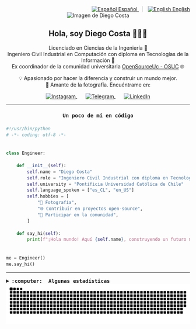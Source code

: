 <div align="right">
  <a href="README.md">
    <img src="https://upload.wikimedia.org/wikipedia/commons/thumb/8/89/Bandera_de_Espa%C3%B1a.svg/1200px-Bandera_de_Espa%C3%B1a.svg.png" alt="Español" height="14px">
    Español
  </a>
  <span style="margin: 0 8px; color: #ccc;">|</span>
  <a href="README.en.md">
    <img src="https://upload.wikimedia.org/wikipedia/commons/a/a4/Flag_of_the_United_States.svg" alt="English" height="14px">
    English
  </a>
</div>

<div align="center">
  <img src="https://github.com/diegocostares/diegocostares/blob/main/Images/aaa2.gif?raw=true" height="200px" width="230px" alt="Imagen de Diego Costa">
  <h2>Hola, soy Diego Costa 👨🏻‍💻</h2>
  <p>
    Licenciado en Ciencias de la Ingeniería 🤖<br>
    Ingeniero Civil Industrial en Computación con diploma en Tecnologías de la Información 🧠<br>
    Ex coordinador de la comunidad universitaria <a href="https://github.com/open-source-uc">OpenSourceUc - OSUC</a> 🌐<br>
  </p>
  <p>
    💡 Apasionado por hacer la diferencia y construir un mundo mejor.<br>
    📸 Amante de la fotografía. Encuéntrame en:
  </p>
</div>

<p align="center">
  <a href="https://instagram.com/diegocosta_no" target="blank">
    <img align="center" src="https://img.shields.io/badge/Instagram-%23E4405F.svg?&style=for-the-badge&logo=instagram&logoColor=white" alt="Instagram" />
  </a>
  &nbsp; &nbsp; &nbsp;
  <a href="https://t.me/diegocosta_no" target="blank">
    <img align="center" src="https://img.shields.io/badge/Telegram-%2300AFF1.svg?&style=for-the-badge&logo=telegram&logoColor=white" alt="Telegram" />
  </a>
  &nbsp; &nbsp; &nbsp;
  <a href="https://www.linkedin.com/in/diegocostar/" target="blank">
    <img align="center" src="https://img.shields.io/badge/LinkedIn-%230077B5.svg?&style=for-the-badge&logo=linkedin&logoColor=white" alt="LinkedIn" />
  </a>
</p>

---

<h4 align="center"><samp>Un poco de mi en código</samp></front></h3>

```python
#!/usr/bin/python
# -*- coding: utf-8 -*-


class Engineer:

    def __init__(self):
        self.name = "Diego Costa"
        self.role = "Ingeniero Civil Industrial con diploma en Tecnologías de la Información"
        self.university = "Pontificia Universidad Católica de Chile"
        self.language_spoken = ["es_CL", "en_US"]
        self.hobbies = [
            "📸 Fotografía",
            "🌐 Contribuir en proyectos open-source",
            "🤝 Participar en la comunidad",
        ]

    def say_hi(self):
        print(f"¡Hola mundo! Aquí {self.name}, construyendo un futuro mejor y cambiando el mundo.")


me = Engineer()
me.say_hi()
```

---

<details>
  <summary><b><samp>:computer: &nbsp;Algunas estadísticas</samp></b></summary>
  <br/></p>

<!--START_SECTION:waka-->

<!--END_SECTION:waka-->

<p align="center"> <img src="https://github-readme-stats.vercel.app/api?username=diegocostares&show_icons=true&theme=ayu-mirage" alt="GitHub Stats" /></p>

</details>


<picture>
  <source media="(prefers-color-scheme: dark)" srcset="https://raw.githubusercontent.com/diegocostares/diegocostares/output/github-snake-dark.svg" />
  <source media="(prefers-color-scheme: light)" srcset="https://raw.githubusercontent.com/diegocostares/diegocostares/output/github-snake.svg" />
  <img alt="github-snake" src="https://raw.githubusercontent.com/diegocostares/diegocostares/output/github-snake.svg" />
</picture>
